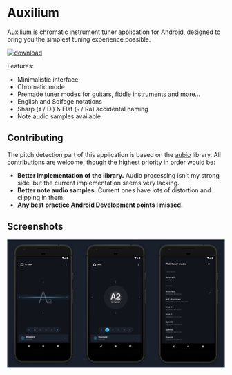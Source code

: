 # Auxilium

Auxilium is chromatic instrument tuner application for Android, designed to bring you the simplest tuning experience possible.

[![download](https://play.google.com/intl/en_us/badges/images/badge_new.png)](https://play.google.com/store/apps/details?id=com.ffpetrovic.auxilium)

Features:
* Minimalistic interface
* Chromatic mode
* Premade tuner modes for guitars, fiddle instruments and more...
* English and Solfege notations
* Sharp (♯ / Di) & Flat (♭ / Ra) accidental naming
* Note audio samples available

## Contributing
The pitch detection part of this application is based on the [aubio](https://github.com/aubio/aubio) library.
All contributions are welcome, though the highest priority in order would be:
* **Better implementation of the library.** Audio processing isn't my strong side, but the current implementation seems very lacking.
* **Better note audio samples.** Current ones have lots of distortion and clipping in them.
* **Any best practice Android Development points I missed.**

## Screenshots

![app screenshots](screenshots.png)